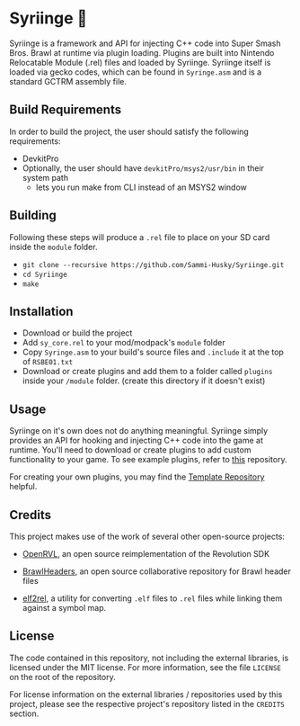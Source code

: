 # Syriinge 💉

Syriinge is a framework and API for injecting C++ code into Super Smash Bros. Brawl at runtime via plugin loading. Plugins are built into Nintendo Relocatable Module (.rel) files and loaded by Syriinge. Syriinge itself is loaded via gecko codes, which can be found in `Syringe.asm` and is a standard GCTRM assembly file.

## Build Requirements

In order to build the project, the user should satisfy the following requirements:

- DevkitPro
- Optionally, the user should have `devkitPro/msys2/usr/bin` in their system path
  - lets you run make from CLI instead of an MSYS2 window

## Building

Following these steps will produce a `.rel` file to place on your SD card inside the `module` folder.

- `git clone --recursive https://github.com/Sammi-Husky/Syriinge.git`
- `cd Syriinge`
- `make`

## Installation

- Download or build the project
- Add `sy_core.rel` to your mod/modpack's `module` folder
- Copy `Syringe.asm` to your build's source files and `.include` it at the top of `RSBE01.txt`
- Download or create plugins and add them to a folder called `plugins` inside your `/module` folder. (create this directory if it doesn't exist)

## Usage

Syriinge on it's own does not do anything meaningful. Syriinge simply provides an API for hooking and injecting C++ code into the game at runtime. You'll need to download or create plugins to add custom functionality to your game. To see example plugins, refer to [this](https://github.com/Sammi-Husky/BrawlPlugins) repository.

For creating your own plugins, you may find the [Template Repository]() helpful.

## Credits

This project makes use of the work of several other open-source projects:

- [OpenRVL](https://github.com/kiwi515/open_rvl), an open source reimplementation of the Revolution SDK

- [BrawlHeaders](https://github.com/Sammi-Husky/BrawlHeaders), an open source collaborative repository for Brawl header files

- [elf2rel](https://github.com/Sammi-Husky/elf2rel), a utility for converting `.elf` files to `.rel` files while linking them against a symbol map.

## License

The code contained in this repository, not including the external libraries, is licensed under the MIT license. For more information, see the file `LICENSE` on the root of the repository.

For license information on the external libraries / repositories used by this project, please see the respective project's repository listed in the `CREDITS` section.
